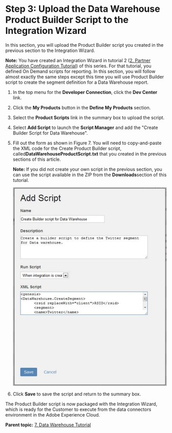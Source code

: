 # Step 3: Upload the Data Warehouse Product Builder Script to the Integration Wizard

 

In this section, you will upload the Product Builder script you created in the previous section to the Integration Wizard.

**Note:** You have created an Integration Wizard in tutorial 2 ([2. Partner Application Configuration Tutorial](c_Partner_Application_Configuration_for_Data_Connectors_Tutorial.md#)) of this series. For that tutorial, you defined On Demand scripts for reporting. In this section, you will follow almost exactly the same steps except this time you will use Product Builder script to create the segment definition for a Data Warehouse report.

1.  In the top menu for the **Developer Connection**, click the **Dev Center** link.
2.  Click the **My Products** button in the **Define My Products** section.
3.  Select the **Product Scripts** link in the summary box to upload the script.
4.  Select **Add Script** to launch the **Script Manager** and add the "Create Builder Script for Data Warehouse".
5.  Fill out the form as shown in Figure 7. You will need to copy-and-paste the XML code for the Create Product Builder script, called**DataWarehouseProductScript.txt** that you created in the previous sections of this article.

    **Note:** If you did not create your own script in the previous section, you can use the script available in the ZIP from the **Downloads**section of this tutorial.

    ![](graphics/dw009.jpg)

6.  Click **Save** to save the script and return to the summary box.

The Product Builder script is now packaged with the Integration Wizard, which is ready for the Customer to execute from the data connectors environment in the Adobe Experience Cloud.

**Parent topic:** [7. Data Warehouse Tutorial](c_Create_a_Data_Warehouse_Report_using_the_Partner_API.md)

